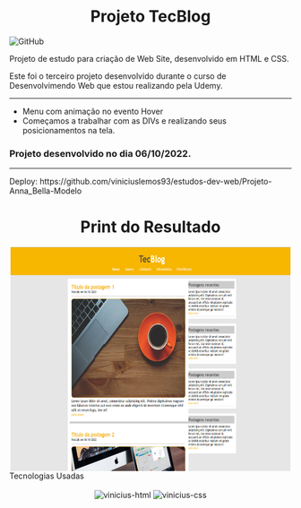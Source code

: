 <h1 align="center">Projeto TecBlog</h1>

![GitHub](https://img.shields.io/github/license/viniciuslemos93/estudos-dev-web)

Projeto de estudo para criação de Web Site, desenvolvido em HTML e CSS.

Este foi o terceiro projeto desenvolvido durante o curso de Desenvolvimendo Web que estou realizando pela Udemy.
<hr>

- Menu com animação no evento Hover
- Começamos a trabalhar com as DIVs e realizando seus posicionamentos na tela.

<h3> Projeto desenvolvido no dia 06/10/2022. </h3>
<hr>
Deploy: https://github.com/viniciuslemos93/estudos-dev-web/Projeto-Anna_Bella-Modelo
<h1 align="center">Print do Resultado</h1>
<div align="center">
<img align="center" alt="Design do site" height="400" width="500" src="./assets/imagens/print-resultado.PNG">
</div
<h2 align="center">Tecnologias Usadas</h2>
<div align="center">
     <div style="display: inline_block margin-left:auto margin-rigth:auto"><br>
        <img align="lef" alt="vinicius-html" height="40 widht="50" src="https://cdn.jsdelivr.net/gh/devicons/devicon/icons/html5/html5-plain-wordmark.svg" />
        <img align="lef" alt="vinicius-css" height="40 widht="50" src="https://cdn.jsdelivr.net/gh/devicons/devicon/icons/css3/css3-plain-wordmark.svg" />
    </div>
</div>
